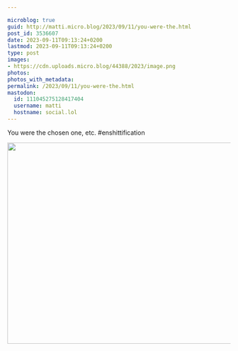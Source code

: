 ```yaml
---

microblog: true
guid: http://matti.micro.blog/2023/09/11/you-were-the.html
post_id: 3536607
date: 2023-09-11T09:13:24+0200
lastmod: 2023-09-11T09:13:24+0200
type: post
images:
- https://cdn.uploads.micro.blog/44388/2023/image.png
photos:
photos_with_metadata:
permalink: /2023/09/11/you-were-the.html
mastodon:
  id: 111045275128417404
  username: matti
  hostname: social.lol
---
```

You were the chosen one, etc. #enshittification



<img src="uploads/2023/image.png" width="600" height="454" alt="">
